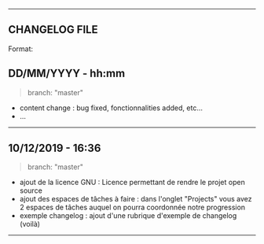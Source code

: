 
  ----------------
   CHANGELOG FILE
  ----------------

Format:

DD/MM/YYYY - hh:mm
---------------------
> branch: "master"

  - content change : bug fixed, fonctionnalities added, etc...
  - ...

---------------------


10/12/2019 - 16:36
---------------------
> branch: "master"

  - ajout de la licence GNU : Licence permettant de rendre le projet open source
  - ajout des espaces de tâches à faire : dans l'onglet "Projects" vous avez 2 espaces de tâches auquel on pourra coordonnée notre progression
  - exemple changelog : ajout d'une rubrique d'exemple de changelog (voilà)

---------------------

